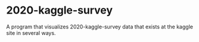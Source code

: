 # 2020-kaggle-survey
A program that visualizes 2020-kaggle-survey data that exists at the kaggle site in several ways.
